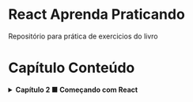 # React Aprenda Praticando
Repositório para prática de exercicios do livro

# Capítulo Conteúdo

<details>
  <summary><strong>Capítulo 2 ■ Começando com React</strong></summary><br />
  
  - [X] 2.1 Introdução
  - [X] 2.1.1 Ferramentas de desenvolvimento com React
  - [X] 2.2 DOM Core versus React.DOM
  - [X] 2.3 Página web com React.DOM
  - [X] 2.3.1 Componentes
  - [X] 2.4 Ciclo de vida dos componentes
  - [X] 2.4.1 Fases e métodos do ciclo de vida dos componentes
</details>
